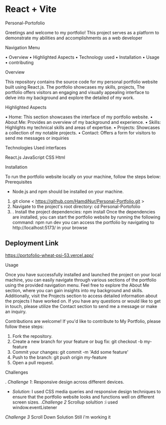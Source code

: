 # React + Vite


Personal-Portofolio
	
Greetings and welcome to my portfolio! This project serves as a platform to demonstrate my abilities and accomplishments as a web developer

Navigation Menu

•	Overview
•	Highlighted Aspects
•	Technology used
•	Installation 
•	Usage
•	contributing



 Overview
 
This repository contains the source code for my personal portfolio website built using React.js. The portfolio showcases my skills,
projects, The portfolio offers visitors an engaging and visually appealing interface to delve into my background and explore the detailed of my work.

Highlighted Aspects

•	Home: This section showcases the interface of my portfolio website.
•	About Me: Provides an overview of my background and experience.
•	Skills: Highlights my technical skills and areas of expertise.
•	Projects: Showcases a collection of my notable projects.
•	Contact: Offers a form for visitors to send me messages or inquiries

Technologies Used interfaces

React.js 
JavaScript
 CSS
Html

Installation


To run the portfolio website locally on your machine, follow the steps below:
 Prerequisites
- Node.js and npm should be installed on your machine.
1.   git clone < https://github.com/HamdiNur/Personal-Portfolio.git >
2. Navigate to the project's root directory: cd Personal-Portofolio
3. . Install the project dependencies: npm install
Once the dependencies are installed, you can start the portfolio website by running the following command: npm run dev
you can access the portfolio by navigating to   http://localhost:5173/ in your browse


## Deployment Link
https://portofolio-wheat-psi-53.vercel.app/

Usage

Once you have successfully installed and launched the project on your local machine, you can easily navigate through various sections of the portfolio using the provided navigation menu.
Feel free to explore the About Me section, where you can gain insights into my background and skills. Additionally, visit the Projects section to access detailed information about the projects I have worked on.
If you have any questions or would like to get in touch, please utilize the Contact section to send me a message or make an inquiry.


Contributions are welcome! If you'd like to contribute to My Portfolio, please follow these steps:

1.	Fork the repository.
2.	Create a new branch for your feature or bug fix: git checkout -b my-feature
3.	Commit your changes: git commit -m 'Add some feature'
4.	Push to the branch: git push origin my-feature
5.	Open a pull request.

   Challenges 
   
. _Challenge 1_: Responsive design across different devices.

- _Solution_: I used CSS media queries and responsive design techniques to ensure that the portfolio website looks and functions well on different screen sizes.
  ._Challenge 2_ Scrollup
  solultion :i used window.eventListener

_Challenge 3_ Scroll Down
Solution Still i'm working it
















